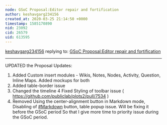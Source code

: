 ```yaml
---
node: GSoC Proposal:Editor repair and fortification
author: keshavgarg234156
created_at: 2020-03-25 21:14:50 +0000
timestamp: 1585170890
nid: 23092
cid: 26579
uid: 613595
---
```




[keshavgarg234156](../profile/keshavgarg234156) replying to: [GSoC Proposal:Editor repair and fortification](../notes/keshavgarg234156/03-06-2020/gsoc-proposal-editor-repair-and-fortification)

----
UPDATED the Proposal
Updates:
1. Added Custom insert modules - Wikis, Notes, Nodes, Activity, Question, Inline Maps. Added mockups for both
2. Added table-border issue 
3. Changed the timeline 
4 Fixed Styling of toolbar issue ( https://github.com/publiclab/plots2/pull/7534  )
5. Removed Using the center-alignment button in Markdown mode, Disabling of [#Markdown](/tag/Markdown) button, table popup issue. Will be fixing it before the GSoC period So that I give more time to priority issue during the GSoC period.